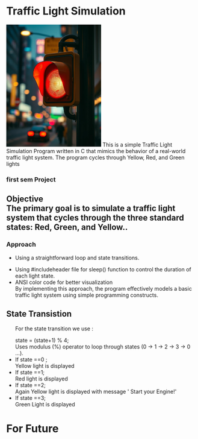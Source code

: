 <h1>Traffic Light Simulation </h1> 
<img src ="https://github.com/MohitPaudel05/TrafficLIghtMImic/blob/main/TrafficLight.jpg" width =50% height=50%>
This is a simple Traffic Light Simulation Program written in C that mimics the behavior of a real-world traffic light system. The program cycles through Yellow, Red, and Green lights<br>
<h3>first sem Project</h3>
<h2>Objective<br>
The primary goal is to simulate a traffic light system that cycles through the three standard states: Red, Green, and Yellow..


<h3>Approach</h3>
<ul>
<li><p>Using a straightforward loop and state transitions. </p></li>
<li>  Using #include<unistd.h>header file for sleep() function to control the duration of each light state.</li>
<li>ANSI color code for better visualization</li>
 By implementing this approach, the program effectively models a basic traffic light system using simple programming constructs.

</ul>

  <b><h2> State Transistion</h2></b>
  <ul>	
  <p> For the state transition we use :</p>  
state = (state+1) % 4;<br>
Uses modulus (%) operator to loop through states (0 → 1 → 2 → 3 → 0 ...). <br>
<li>If state ==0 ;</li>
Yellow light is displayed<br>
<li>If state ==1;</li>
Red light is displayed<br>
<li>If state ==2;</li>
Again Yellow light is displayed with message ' Start your Engine!'<br>
<li>If state ==3;</li>
Green Light is displayed<br>
  </ul>

<h1> For Future</h1>

  



